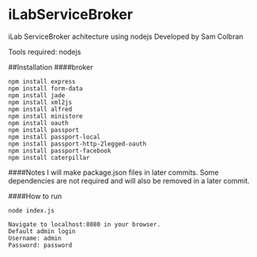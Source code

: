 iLabServiceBroker
=================

iLab ServiceBroker achitecture using nodejs
Developed by Sam Colbran

Tools required:
nodejs

##Installation
####broker
```
npm install express
npm install form-data
npm install jade
npm install xml2js
npm install alfred
npm install ministore
npm install oauth
npm install passport
npm install passport-local
npm install passport-http-2legged-oauth
npm install passport-facebook
npm install caterpillar
```

####Notes
I will make package.json files in later commits. Some dependencies are not required and will also be removed in a later commit.

####How to run
```
node index.js

Navigate to localhost:8080 in your browser.
Default admin login
Username: admin
Password: password
```

